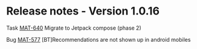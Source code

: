 # Release notes - Version 1.0.16

Task
[MAT-640](https://swapcard.atlassian.net/browse/MAT-640) Migrate to Jetpack compose \(phase 2\)

Bug
[MAT-577](https://swapcard.atlassian.net/browse/MAT-577) \[BT\]Recommendations are not shown up in android mobiles